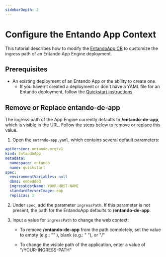 ```yaml
---
sidebarDepth: 2
---
```


# Configure the Entando App Context
This tutorial describes how to modify the [EntandoApp CR](../../docs/reference/entandoapp-cr.md) to customize the ingress path of an Entando App Engine deployment. 

## Prerequisites
- An existing deployment of an Entando App or the ability to create one.
    - If you haven't created a deployment or don't have a YAML file for an Entando deployment, follow the [Quickstart instructions](../../docs/getting-started/README.md).

## Remove or Replace entando-de-app

The ingress path of the App Engine currently defaults to **/entando-de-app**, which is visible in the URL. Follow the steps below to remove or replace this value.

1. Open the `entando-app.yaml`, which contains several default parameters:

```yaml
apiVersion: entando.org/v1
kind: EntandoApp
metadata:
  namespace: entando
  name: quickstart
spec:
  environmentVariables: null
  dbms: embedded
  ingressHostName: YOUR-HOST-NAME
  standardServerImage: eap
  replicas: 1
```

2. Under `spec`, add the parameter `ingressPath`. If this parameter is not present, the path for the EntandoApp defaults to **/entando-de-app**.

3. Input a value for `ingressPath` to change the web context:

   - To remove **/entando-de-app** from the path completely, set the value to empty (e.g.: "" ), blank (e.g.: " "), or "/"

   - To change the visible path of the application, enter a value of "/YOUR-INGRESS-PATH"

